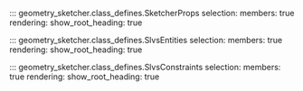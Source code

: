 ::: geometry_sketcher.class_defines.SketcherProps
    selection:
      members: true
    rendering:
      show_root_heading: true

::: geometry_sketcher.class_defines.SlvsEntities
    selection:
      members: true
    rendering:
      show_root_heading: true

::: geometry_sketcher.class_defines.SlvsConstraints
    selection:
      members: true
    rendering:
      show_root_heading: true
